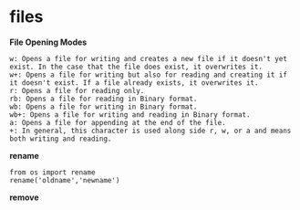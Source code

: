 files
=======

**File Opening Modes**

    w: Opens a file for writing and creates a new file if it doesn't yet exist. In the case that the file does exist, it overwrites it.
    w+: Opens a file for writing but also for reading and creating it if it doesn't exist. If a file already exists, it overwrites it.
    r: Opens a file for reading only.
    rb: Opens a file for reading in Binary format.
    wb: Opens a file for writing in Binary format.
    wb+: Opens a file for writing and reading in Binary format.
    a: Opens a file for appending at the end of the file.
    +: In general, this character is used along side r, w, or a and means both writing and reading.


**rename**  
```
from os import rename
rename('oldname','newname')
```
**remove**


